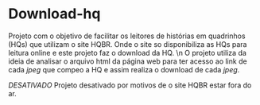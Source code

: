 # Download-hq

Projeto com o objetivo de facilitar os leitores de histórias em quadrinhos (HQs) que utilizam o site HQBR. Onde o site so disponibiliza 
as HQs para leitura online e este projeto faz o download da HQ. \n
O projeto utiliza da ideia de analisar o arquivo html da página web para ter acesso ao link de cada *jpeg* que compeo a HQ e assim realiza
o download de cada *jpeg*.

*DESATIVADO*
Projeto desativado por motivos de o site HQBR estar fora do ar. 
